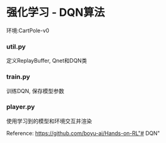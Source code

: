 # 强化学习 - DQN算法
环境:CartPole-v0

### util.py
定义ReplayBuffer, Qnet和DQN类

### train.py
训练DQN, 保存模型参数

### player.py
使用学习到的模型和环境交互并渲染


Reference:
https://github.com/boyu-ai/Hands-on-RL"# DQN" 
